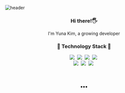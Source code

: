 ![header](https://capsule-render.vercel.app/api?type=waving&color=auto&height=300&section=header&text=Yuna%20Kim&fontSize=90)

<h3 align="center">Hi there!🖐</h3>

<p align="center">
I'm Yuna Kim, a growing developer
</p>

<h3 align="center">📖 Technology Stack 📖</h3>

<p align="center">
 <img src="https://img.shields.io/badge/Java-red?style=for-the-badge&logo=Java&logoColor=white"/></a>&nbsp
<img src="https://img.shields.io/badge/JavaScript-F7DF1E?style=for-the-badge&logo=JavaScript&logoColor=white"/></a>&nbsp
<img src="https://img.shields.io/badge/Springboot-6DB33F?style=for-the-badge&logo=Spring Boot&logoColor=white"/></a>&nbsp
<img src="https://img.shields.io/badge/MySQL-4479A1?style=for-the-badge&logo=MySQL&logoColor=white"/></a>&nbsp
<br>
<img src="https://img.shields.io/badge/Css3-1572B6?style=for-the-badge&logo=CSS3&logoColor=white"/></a>&nbsp
<img src="https://img.shields.io/badge/HTML5-E34F26?style=for-the-badge&logo=HTML5&logoColor=white"/></a>&nbsp
<img src="https://img.shields.io/badge/git-000000?style=for-the-badge&logo=Git&logoColor=white"/></a>&nbsp
</p>
<br>
<h3 align="center">•••</h3>
